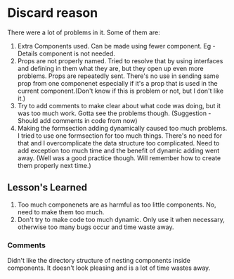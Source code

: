 # Discard reason
There were a lot of problems in it. Some of them are:
1. Extra Components used. Can be made using fewer component. Eg - Details component is not needed.
2. Props are not properly named. Tried to resolve that by using interfaces and defining in them what they are, but they open up even more problems. Props are repeatedly sent. There's no use in sending same prop from one componenet especially if it's a prop that is used in the current component.(Don't know if this is problem or not, but I don't like it.)
3. Try to add comments to make clear about what code was doing, but it was too much work. Gotta see the problems though. (Suggestion - Should add comments in code from now)
4. Making the formsection adding dynamically caused too much problems. I tried to use one formsection for too much things. There's no need for that and I overcomplicate the data structure too complicated. Need to add exception too much time and the benefit of dynamic adding went away. (Well was a good practice though. Will remember how to create them properly next time.)

## Lesson's Learned
1. Too much componenets are as harmful as too little components. No, need to make them too much.
2. Don't try to make code too much dynamic. Only use it when necessary, otherwise too many bugs occur and time waste away. 

### Comments
Didn't like the directory structure of nesting components inside components. It doesn't look pleasing and is a lot of time wastes away.